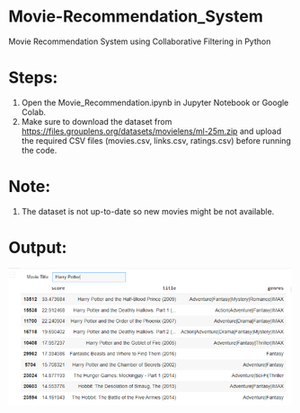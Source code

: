 # Movie-Recommendation_System
Movie Recommendation System using Collaborative Filtering in Python

# Steps:
1. Open the Movie_Recommendation.ipynb in Jupyter Notebook or Google Colab.
2. Make sure to download the dataset from https://files.grouplens.org/datasets/movielens/ml-25m.zip and upload the required CSV files (movies.csv, links.csv, ratings.csv) before running the code.

# Note:
1. The dataset is not up-to-date so new movies might be not available.

# Output:
![Output](./output.PNG)
